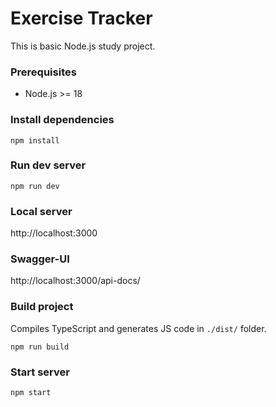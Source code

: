 # Exercise Tracker

This is basic Node.js study project.

### Prerequisites
* Node.js >= 18 

### Install dependencies
```shell
npm install
```

### Run dev server
```shell
npm run dev
```

### Local server
http://localhost:3000

### Swagger-UI
http://localhost:3000/api-docs/

### Build project
Compiles TypeScript and generates JS code in `./dist/` folder.
```shell
npm run build
```

### Start server
```shell
npm start
```

